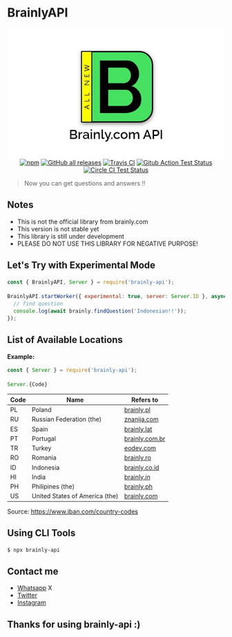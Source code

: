 # BrainlyAPI

<p align="center">
  <img src="https://raw.githubusercontent.com/dhanuprys/arts/master/brainly-api.jpg">
  <br>
  <a href="https://npmjs.com/package/brainly-api"><img alt="npm" src="https://img.shields.io/npm/dw/brainly-api?logo=npm"></a>
  <a href="https://github.com/dhanuprys/brainly-api"><img alt="GitHub all releases" src="https://img.shields.io/github/downloads/dhanuprys/brainly-api/total?label=releases&logo=github"></a>
  <a href="https://travis-ci.com/dhanuprys/brainly-api"><img src="https://travis-ci.com/dhanuprys/brainly-api.svg?branch=main" alt="Travis CI"></a>
  <a href="https://github.com/dhanuprys/brainly-api"><img src="https://github.com/dhanuprys/brainly-api/workflows/test/badge.svg" alt="Gitub Action Test Status"></a>
  <a href="https://circleci.com/gh/dhanuprys/brainly-api"><img src="https://circleci.com/gh/dhanuprys/brainly-api.svg?style=svg" alt="Circle CI Test Status"></a>
</p>

> Now you can get questions and answers !!

## Notes
- This is not the official library from brainly.com
- This version is not stable yet
- This library is still under development
- PLEASE DO NOT USE THIS LIBRARY FOR NEGATIVE PURPOSE!

## Let's Try with Experimental Mode
```javascript
const { BrainlyAPI, Server } = require('brainly-api');

BrainlyAPI.startWorker({ experimental: true, server: Server.ID }, async brainly => {
  // find question
  console.log(await brainly.findQuestion('Indonesian!!'));
});
```
## List of Available Locations
**Example:**
```javascript
const { Server } = require('brainly-api');

Server.{Code}
```

Code | Name | Refers to 
---- | ----- | --------
PL | Poland | [brainly.pl](https://brainly.pl)
RU | Russian Federation (the) | [znanija.com](https://znanija.com)
ES | Spain | [brainly.lat](https://brainly.lat)
PT | Portugal | [brainly.com.br](https://brainly.com.br)
TR | Turkey | [eodev.com](https://eodev.com)
RO | Romania | [brainly.ro](https://brainly.ro)
ID | Indonesia | [brainly.co.id](https://brainly.co.id)
HI | India | [brainly.in](https://brainly.in)
PH | Philipines (the) | [brainly.ph](https://brainly.ph)
US | United States of America (the) | [brainly.com](https://brainly.com)

Source: https://www.iban.com/country-codes

## Using CLI Tools
```bash
$ npx brainly-api
```

## Contact me
- [Whatsapp](https://wa.me/082145277488)  X
- [Twitter](https://twitter.com/dhanuprys)
- [Instagram](https://instagram.com/dhanuprys)

## Thanks for using brainly-api :)
